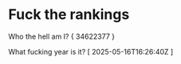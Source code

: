 # Fuck the rankings

Who the hell am I?
{ 34622377 }

What fucking year is it?
[ 2025-05-16T16:26:40Z ]
